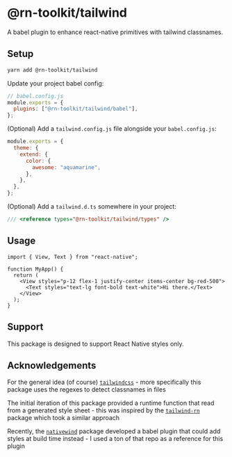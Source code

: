 # @rn-toolkit/tailwind

A babel plugin to enhance react-native primitives with tailwind classnames.

## Setup

```bash
yarn add @rn-toolkit/tailwind
```

Update your project babel config:

```js
// babel.config.js
module.exports = {
  plugins: ["@rn-toolkit/tailwind/babel"],
};
```

(Optional) Add a `tailwind.config.js` file alongside your `babel.config.js`:

```js
module.exports = {
  theme: {
    extend: {
      color: {
        awesome: "aquamarine",
      },
    },
  },
};
```

(Optional) Add a `tailwind.d.ts` somewhere in your project:

```ts
/// <reference types="@rn-toolkit/tailwind/types" />
```

## Usage

```tsx
import { View, Text } from "react-native";

function MyApp() {
  return (
    <View styles="p-12 flex-1 justify-center items-center bg-red-500">
      <Text styles="text-lg font-bold text-white">Hi there.</Text>
    </View>
  );
}
```

## Support

This package is designed to support React Native styles only.

## Acknowledgements

For the general idea (of course) [`tailwindcss`](https://github.com/tailwindlabs/tailwindcss) - more specifically this package uses the regexes to detect classnames in files

The initial iteration of this package provided a runtime function that read from a generated style sheet - this was inspired by the [`tailwind-rn`](https://github.com/vadimdemedes/tailwind-rn) package which took a similar approach

Recently, the [`nativewind`](https://github.com/marklawlor/nativewind) package developed a babel plugin that could add styles at build time instead - I used a ton of that repo as a reference for this plugin

